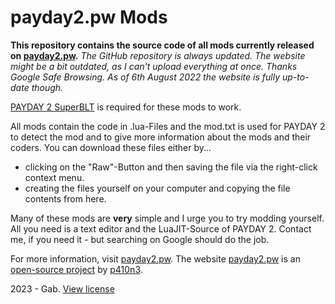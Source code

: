 # payday2.pw Mods

**This repository contains the source code of all mods currently released on [payday2.pw](https://payday2.pw).**
*The GitHub repository is always updated. The website might be a bit outdated, as I can't upload everything at once. Thanks Google Safe Browsing. As of 6th August 2022 the website is fully up-to-date though.*

[PAYDAY 2 SuperBLT](https://superblt.znix.xyz/) is required for these mods to work.

All mods contain the code in .lua-Files and the mod.txt is used for PAYDAY 2 to detect the mod and to give more information about the mods and their coders.
You can download these files either by...
* clicking on the "Raw"-Button and then saving the file via the right-click context menu.
* creating the files yourself on your computer and copying the file contents from here.

Many of these mods are **very** simple and I urge you to try modding yourself. All you need is a text editor and the LuaJIT-Source of PAYDAY 2. Contact me, if you need it - but searching on Google should do the job.

For more information, visit [payday2.pw](https://payday2.pw).
The website [payday2.pw](https://payday2.pw) is an [open-source project](https://github.com/p410n3/payday2.pw) by [p410n3](https://github.com/p410n3).


2023 - Gab.
[View license](https://github.com/GABRlEL/payday2.pw-Mods/blob/master/LICENSE)
